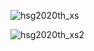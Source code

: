 ![hsg2020th_xs](https://github.com/VanHoang110802/Competitive_Programming/assets/108053955/a6bcbd10-86b8-4daf-895e-11d566b40e07)

![hsg2020th_xs2](https://github.com/VanHoang110802/Competitive_Programming/assets/108053955/891e617c-6357-4607-86bd-7cf203c8e108)
